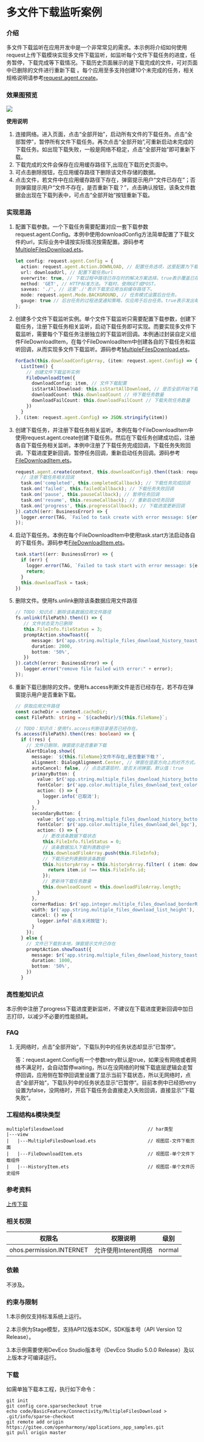 

# 多文件下载监听案例

### 介绍

多文件下载监听在应用开发中是一个非常常见的需求。本示例将介绍如何使用request上传下载模块实现多文件下载监听，如监听每个文件下载任务的进度，任务暂停，下载完成等下载情况。下载历史页面展示的是下载完成的文件，可对页面中已删除的文件进行重新下载 。每个应用至多支持创建10个未完成的任务，相关规格说明请参考[request.agent.create](https://docs.openharmony.cn/pages/v5.0/zh-cn/application-dev/reference/apis-basic-services-kit/js-apis-request.md#requestagentcreate10)。

### 效果图预览

![](./casesfeature/multiplefilesdownload/multiple_files_download.gif) 

**使用说明**

1. 连接网络。进入页面，点击“全部开始”，启动所有文件的下载任务。点击“全部暂停”，暂停所有文件下载任务。再次点击“全部开始”,可重新启动未完成的下载任务。如出现下载失败，一般是网络不稳定，点击“全部开始”即可重新下载。
2. 下载完成的文件会保存在应用缓存路径下,出现在下载历史页面中。
3. 可点击删除按钮，在应用缓存路径下删除该文件存储的数据。
4. 点击文件，若文件中在应用缓存路径下存在，弹窗提示用户“文件已存在”；否则弹窗提示用户“文件不存在，是否重新下载？”，点击确认按钮，该条文件数据会出现在下载列表中，可点击“全部开始“按钮重新下载。

### 实现思路

1. 配置下载参数。一个下载任务需要配置对应一套下载参数request.agent.Config。本例中使用downloadConfig方法简单配置了下载文件的url，实际业务中请按实际情况按需配置。源码参考[MultipleFilesDownload.ets](./casesfeature/multiplefilesdownload/src/main/ets/view/MultipleFilesDownload.ets)。

   ```typescript
   let config: request.agent.Config = {
     action: request.agent.Action.DOWNLOAD, // 配置任务选项，这里配置为下载任务
     url: downloadUrl, // 配置下载任务url
     overwrite: true, // 下载过程中路径已存在时的解决方案选择。true表示覆盖已存在的文件
     method: 'GET', // HTTP标准方法。下载时，使用GET或POST。
     saveas: './', // 这里'./'表示下载至应用当前缓存路径下。
     mode: request.agent.Mode.BACKGROUND, // 任务模式设置后台任务。
     gauge: true // 后台任务的过程进度通知策略，仅应用于后台任务。true表示发出每个进度已完成或失败的通知。
   };
   ```

2. 创建多个文件下载监听实例。单个文件下载监听只需要配置下载参数，创建下载任务，注册下载任务相关监听，启动下载任务即可实现。而要实现多文件下载监听，需要每个下载任务注册独立的下载监听回调。本例通过封装自定义组件FileDownloadItem，在每个FileDownloadItem中创建各自的下载任务和监听回调，从而实现多文件下载监听。源码参考[MultipleFilesDownload.ets](./casesfeature/multiplefilesdownload/src/main/ets/view/MultipleFilesDownload.ets)。

   ```typescript
   ForEach(this.downloadConfigArray, (item: request.agent.Config) => {
     ListItem() {
       // 创建文件下载监听实例
       FileDownloadItem({
         downloadConfig: item, // 文件下载配置
         isStartAllDownload: this.isStartAllDownload, // 是否全部开始下载
         downloadCount: this.downloadCount // 待下载任务数量
         downloadFailCount: this.downloadFailCount // 下载失败任务数量
       })
     }
   }, (item: request.agent.Config) => JSON.stringify(item))
   ```

3. 创建下载任务，并注册下载任务相关监听。本例在每个FileDownloadItem中使用request.agent.create创建下载任务。然后在下载任务创建成功后，注册各自下载任务相关监听。本例中注册了下载任务完成回调，下载任务失败回调，下载进度更新回调，暂停任务回调，重新启动任务回调。源码参考[FileDownloadItem.ets](./casesfeature/multiplefilesdownload/src/main/ets/view/FileDownloadItem.ets)。

   ```typescript
   request.agent.create(context, this.downloadConfig).then((task: request.agent.Task) => {
     // 注册下载任务相关回调
     task.on('completed', this.completedCallback); // 下载任务完成回调
     task.on('failed', this.failedCallback); // 下载任务失败回调
     task.on('pause', this.pauseCallback); // 暂停任务回调
     task.on('resume', this.resumeCallback); // 重新启动任务回调
     task.on('progress', this.progressCallback); // 下载进度更新回调
   }).catch((err: BusinessError) => {
     logger.error(TAG, `Failed to task create with error message: ${err.message}, error code: ${err.code}`);
   });
   ```

4. 启动下载任务。本例在每个FileDownloadItem中使用task.start方法启动各自的下载任务。源码参考[FileDownloadItem.ets](./casesfeature/multiplefilesdownload/src/main/ets/view/FileDownloadItem.ets)。

   ```typescript
   task.start((err: BusinessError) => {
     if (err) {
       logger.error(TAG, `Failed to task start with error message: ${err.message}, error code: ${err.code}`);
       return;
     }
     this.downloadTask = task;
   })
   ```

5. 删除文件。使用fs.unlink删除该条数据应用文件路径

   ```typescript
   // TODO：知识点：删除该条数据应用文件路径
   fs.unlink(filePath).then(() => {
      // 文件状态变为已删除
      this.FileInfo.fileStatus = 3;
      promptAction.showToast({
         message: $r('app.string.multiple_files_download_history_toast_text_del'),
         duration: 2000,
         bottom: '50%',
      })
   }).catch((error: BusinessError) => {
      logger.error("remove file failed with error:" + error);
   });
   ```

6. 重新下载已删除的文件。使用fs.access判断文件是否已经存在，若不存在弹窗提示用户是否重新下载。

   ```typescript
   // 获取应用文件路径
   const cacheDir = context.cacheDir;
   const FilePath: string = `${cacheDir}/${this.fileName}`;
   
   // TODO：知识点：使用fs.access判断目录是否已经存在。
   fs.access(FilePath).then((res: boolean) => {
     if (!res) {
       // 文件已删除，弹窗提示是否重新下载
       AlertDialog.show({
         message: `${this.fileName}文件不存在,是否重新下载？`,
         alignment: DialogAlignment.Center, // 弹窗在竖直方向上的对齐方式。
         autoCancel: false, // 点击遮罩层时，是否关闭弹窗。默认值：true
         primaryButton: {
           value: $r('app.string.multiple_files_download_history_button_text_cancel'),
           fontColor: $r('app.color.multiple_files_download_text_color'),
           action: () => {
             logger.info('已取消');
           }
         },
         secondaryButton: {
           value: $r('app.string.multiple_files_download_history_button_text_confirm'),
           fontColor: $r('app.color.multiple_files_download_del_bgc'),
           action: () => {
             // 更改该条数据下载状态
             this.FileInfo.fileStatus = 0;
             // 该条数据加入下载列表数组中
             this.downloadFileArray.push(this.FileInfo);
             // 下载历史列表删除该条数据
             this.historyArray = this.historyArray.filter( ( item: downloadFilesData ) => {
               return item.id !== this.FileInfo.id;
             });
             // 更新待下载任务数量
             this.downloadCount = this.downloadFileArray.length;
           }
         },
         cornerRadius: $r('app.integer.multiple_files_download_borderRadius_twelve'), // 弹窗边框弧度
         width: $r('app.string.multiple_files_download_list_height'), // 弹窗宽度
         cancel: () => {
           logger.info('点击关闭按钮');
         }
       });
     } else {
       // 文件已下载到本地，弹窗提示文件已存在
       promptAction.showToast({
         message: $r('app.string.multiple_files_download_history_toast_text_exist'),
         duration: 1000,
         bottom: '50%',
       })
     }
   ```

### 高性能知识点

本示例中注册了progress下载进度更新监听，不建议在下载进度更新回调中加日志打印，以减少不必要的性能损耗。

### FAQ

1. 无网络时，点击”全部开始“，下载队列中的任务状态却显示”已暂停“。

   答：request.agent.Config有一个参数retry默认是true，如果没有网络或者网络不满足时，会自动暂停waiting，所以在没网络的时候下载底层逻辑会走暂停回调，应用侧在暂停回调里设置了显示当前下载状态，所以无网络时，点击”全部开始“，下载队列中的任务状态显示”已暂停“。目前本例中已经把retry设置为false，没网络时，开启下载任务会直接走入失败回调，直接显示”下载失败“。

### 工程结构&模块类型

   ```
   multiplefilesdownload                               // har类型
   |---view
   |   |---MultipleFilesDownload.ets                   // 视图层-文件下载页面
   |   |---FileDownloadItem.ets                        // 视图层-单个文件下载组件
   |   |---HistoryItem.ets                             // 视图层-单个文件历史组件
   ```

### 参考资料

[上传下载](https://docs.openharmony.cn/pages/v5.0/zh-cn/application-dev/reference/apis-basic-services-kit/js-apis-request.md)

### 相关权限

| 权限名                   | 权限说明             | 级别   |
| ------------------------ | -------------------- | ------ |
| ohos.permission.INTERNET | 允许使用Interent网络 | normal |

### 依赖

不涉及。
### 约束与限制

1.本示例仅支持标准系统上运行。

2.本示例为Stage模型，支持API12版本SDK，SDK版本号（API Version 12 Release）。

3.本示例需要使用DevEco Studio版本号（DevEco Studio 5.0.0 Release）及以上版本才可编译运行。

### 下载

如需单独下载本工程，执行如下命令：

```shell
git init
git config core.sparsecheckout true
echo code/BasicFeature/Connectivity/MultipleFilesDownload > .git/info/sparse-checkout
git remote add origin https://gitee.com/openharmony/applications_app_samples.git
git pull origin master
```